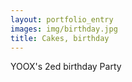 ```yaml
---
layout: portfolio_entry
images: img/birthday.jpg
title: Cakes, birthday
---
```


YOOX's 2ed birthday Party